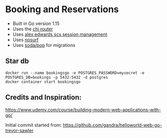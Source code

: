 # Booking and Reservations

- Built in Go version 1.15
- Uses the [chi router](github.com/go-chi/chi)
- Uses [alex edwards scs session management](github.com/alexedwards/scs)
- Uses [nosurf](github.com/justinas/nosurf)
- Uses [soda/pop](https://gobuffalo.io/pt/documentation/database/configuration/) for migrations

## Star db

```
docker run --name bookingsgo -e POSTGRES_PASSWORD=mysecret -e POSTGRES_DB=bookings -p 5432:5432 -d postgres
docker container start bookingsgo
```

## Credits and Inspiration:
https://www.udemy.com/course/building-modern-web-applications-with-go/

Initial commit started from: https://github.com/gandra/helloworld-web-go-trevor-sawler
